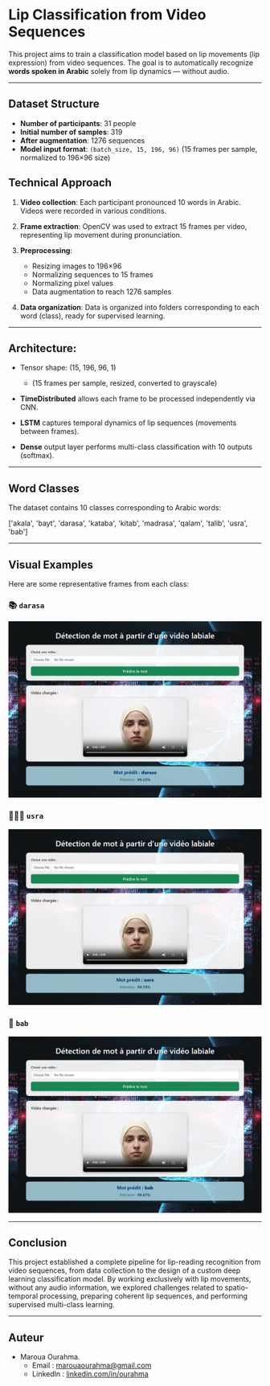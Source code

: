 ﻿# Lip Classification from Video Sequences

This project aims to train a classification model based on lip movements (lip expression) from video sequences. The goal is to automatically recognize **words spoken in Arabic** solely from lip dynamics — without audio.

---

## Dataset Structure

* **Number of participants**: 31 people
* **Initial number of samples**: 319
* **After augmentation**: 1276 sequences
* **Model input format**: `(batch_size, 15, 196, 96)`
  (15 frames per sample, normalized to 196×96 size)

## Technical Approach

1. **Video collection**:
   Each participant pronounced 10 words in Arabic. Videos were recorded in various conditions.

2. **Frame extraction**:
   OpenCV was used to extract 15 frames per video, representing lip movement during pronunciation.

3. **Preprocessing**:

   * Resizing images to 196×96
   * Normalizing sequences to 15 frames
   * Normalizing pixel values
   * Data augmentation to reach 1276 samples

4. **Data organization**:
   Data is organized into folders corresponding to each word (class), ready for supervised learning.

---

## Architecture:

* Tensor shape: (15, 196, 96, 1)

  * (15 frames per sample, resized, converted to grayscale)
* **TimeDistributed** allows each frame to be processed independently via CNN.
* **LSTM** captures temporal dynamics of lip sequences (movements between frames).
* **Dense** output layer performs multi-class classification with 10 outputs (softmax).

---

## Word Classes

The dataset contains 10 classes corresponding to Arabic words:

\['akala', 'bayt', 'darasa', 'kataba', 'kitab', 'madrasa', 'qalam', 'talib', 'usra', 'bab']

---

## Visual Examples

Here are some representative frames from each class:

### 📚 `darasa`

![darasa](screenshots/darassa.png)

### 👨‍👩‍👧 `usra`

![usra](screenshots/ussra.png)

### 🚪 `bab`

![bab](screenshots/bab.png)

---

## Conclusion

This project established a complete pipeline for lip-reading recognition from video sequences, from data collection to the design of a custom deep learning classification model.
By working exclusively with lip movements, without any audio information, we explored challenges related to spatio-temporal processing, preparing coherent lip sequences, and performing supervised multi-class learning.

---
## Auteur  
- Maroua Ourahma.
    - Email : marouaourahma@gmail.com  
    - LinkedIn : [linkedin.com/in/ourahma](www.linkedin.com/in/maroua-ourahma)


